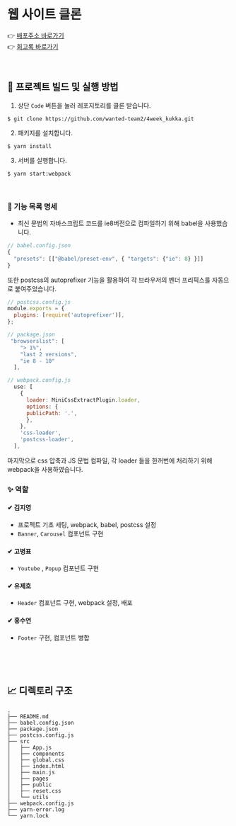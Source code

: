 # 웹 사이트 클론

👉 [배포주소 바로가기](https://quizzical-carson-b46780.netlify.app/)<br>
👉 [회고록 바로가기](https://velog.io/@suyeon-hong/4%EC%A3%BC%EC%B0%A8-%EC%9B%90%ED%8B%B0%EB%93%9C-%ED%94%84%EB%A6%AC%EC%98%A8%EB%B3%B4%EB%94%A9%EC%BD%94%EC%8A%A4-%ED%9A%8C%EA%B3%A0)

<br>

## 👀 프로젝트 빌드 및 실행 방법

1. 상단 `Code` 버튼을 눌러 레포지토리를 클론 받습니다.

```
$ git clone https://github.com/wanted-team2/4week_kukka.git
```

2. 패키지를 설치합니다.

```
$ yarn install
```

3. 서버를 실행합니다.

```
$ yarn start:webpack
```

<br>


### 📝 기능 목록 명세
- 최신 문법의 자바스크립트 코드를 ie8버전으로 컴파일하기 위해 babel을 사용했습니다. 
```js
// babel.config.json
{
  "presets": [["@babel/preset-env", { "targets": {"ie": 8} }]]
}
```
또한 postcss의 autoprefixer 기능을 활용하여 각 브라우저의 벤더 프리픽스를 자동으로 붙여주었습니다. 
```js
// postcss.config.js
module.exports = {
  plugins: [require('autoprefixer')],
};

// package.json
 "browserslist": [
    "> 1%",
    "last 2 versions",
    "ie 8 - 10"
  ],

// webpack.config.js
  use: [
    {
      loader: MiniCssExtractPlugin.loader,
      options: {
      publicPath: '.',
      },
    },
    'css-loader',
    'postcss-loader',
  ],
```
마지막으로 css 압축과 JS 문법 컴파일, 각 loader 들을 한꺼번에 처리하기 위해 webpack을 사용하였습니다.

### ✨ 역할

#### ✔ 김지영

- 프로젝트 기초 세팅, webpack, babel, postcss 설정
- `Banner`, `Carousel` 컴포넌트 구현

#### ✔ 고병표

- `Youtube` , `Popup` 컴포넌트 구현

#### ✔ 유제호

- `Header` 컴포넌트 구현, webpack 설정, 배포

#### ✔ 홍수연

- `Footer` 구현, 컴포넌트 병합

<br>
<br>
<br>

## 📈 디렉토리 구조

```
.
├── README.md
├── babel.config.json
├── package.json
├── postcss.config.js
├── src
│   ├── App.js
│   ├── components
│   ├── global.css
│   ├── index.html
│   ├── main.js
│   ├── pages
│   ├── public
│   ├── reset.css
│   └── utils
├── webpack.config.js
├── yarn-error.log
└── yarn.lock
```
